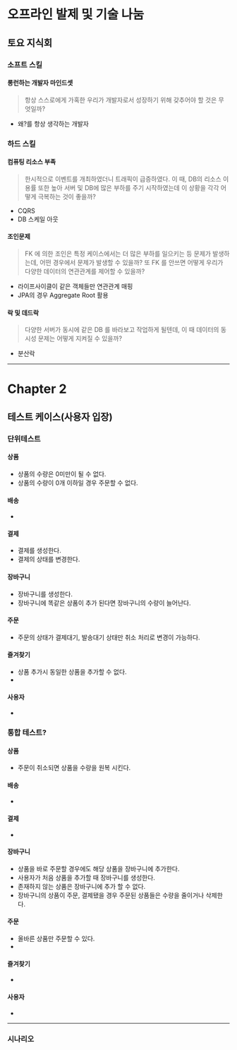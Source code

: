 # 오프라인 발제 및 기술 나눔
## 토요 지식회
### 소프트 스킬
#### 롱런하는 개발자 마인드셋
> 항상 스스로에게 가혹한 우리가 개발자로서 성장하기 위해 갖추어야 할 것은 무엇일까?
- 왜?를 항상 생각하는 개발자
### 하드 스킬
#### 컴퓨팅 리소스 부족
> 한시적으로 이벤트를 개최하였더니 트래픽이 급증하였다. 이 때, DB의 리소스 이용률 또한 높아 서버 및 DB에 많은 부하를 주기 시작하였는데 이 상황을 각각 어떻게 극복하는 것이 좋을까?
- CQRS
- DB 스케일 아웃
#### 조인문제
> FK 에 의한 조인은 특정 케이스에서는 더 많은 부하를 일으키는 등 문제가 발생하는데, 어떤 경우에서 문제가 발생할 수 있을까? 또 FK 를 안쓰면 어떻게 우리가 다양한 데이터의 연관관계를 제어할 수 있을까?
- 라이프사이클이 같은 객체들만 연관관계 매핑
- JPA의 경우 Aggregate Root 활용
#### 락 및 데드락
> 다양한 서버가 동시에 같은 DB 를 바라보고 작업하게 될텐데, 이 때 데이터의 동시성 문제는 어떻게 지켜질 수 있을까?
- 분산락
---
# Chapter 2
## 테스트 케이스(사용자 입장)

### 단위테스트
#### 상품
- 상품의 수량은 0미만이 될 수 없다.
- 상품의 수량이 0개 이하일 경우 주문할 수 없다.
#### 배송
- 
#### 결제
- 결제를 생성한다.
- 결제의 상태를 변경한다.
#### 장바구니
- 장바구니를 생성한다.
- 장바구니에 똑같은 상품이 추가 된다면 장바구니의 수량이 늘어난다.
#### 주문
- 주문의 상태가 결제대기, 발송대기 상태만 취소 처리로 변경이 가능하다.
#### 즐겨찾기
- 상품 추가시 동일한 상품을 추가할 수 없다.
- 
#### 사용자
- 
### 통합 테스트?
#### 상품
- 주문이 취소되면 상품을 수량을 원복 시킨다.
#### 배송
- 
#### 결제
- 
####  장바구니
- 상품을 바로 주문할 경우에도 해당 상품을 장바구니에 추가한다.
- 사용자가 처음 상품을 추가할 때 장바구니를 생성한다.
- 존재하지 않는 상품은 장바구니에 추가 할 수 없다.
- 장바구니의 상품이 주문, 결제됐을 경우 주문된 상품들은 수량을 줄이거나 삭제한다.
#### 주문
- 올바른 상품만 주문할 수 있다.
- 
#### 즐겨찾기 
- 
#### 사용자
- 

---
### 시나리오